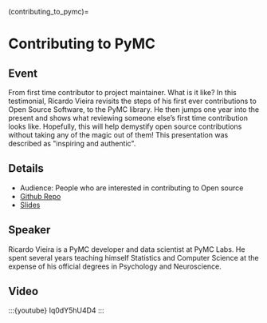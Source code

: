 (contributing_to_pymc)=
# Contributing to PyMC

## Event
From first time contributor to project maintainer. What is it like? In this testimonial, Ricardo Vieira revisits the steps of his first ever contributions to Open Source Software, to the PyMC library. He then jumps one year into the present and shows what reviewing someone else’s first time contribution looks like. Hopefully, this will help demystify open source contributions without taking any of the magic out of them! This presentation was described as "inspiring and authentic".

## Details

- Audience: People who are interested in contributing to Open source
- [Github Repo](https://github.com/pymc-devs/pymc-data-umbrella)
- [Slides](https://pymc-data-umbrella.xyz/en/latest/about/contributing_to_pymc/contributing_to_pymc_slides.pdf)

## Speaker
Ricardo Vieira is a PyMC developer and data scientist at PyMC Labs. He spent several years teaching himself Statistics and Computer Science at the expense of his official degrees in Psychology and Neuroscience.

## Video

:::{youtube} Iq0dY5hU4D4
:::
